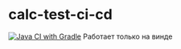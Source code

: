 # calc-test-ci-cd
[![Java CI with Gradle](https://github.com/Frossstik/calc-test-ci-cd/actions/workflows/gradle.yml/badge.svg)](https://github.com/Frossstik/calc-test-ci-cd/actions/workflows/gradle.yml)
Работает только на винде
